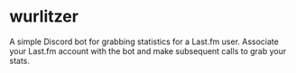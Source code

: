 # wurlitzer

A simple Discord bot for grabbing statistics for a Last.fm user.
Associate your Last.fm account with the bot and make subsequent calls to grab your stats.